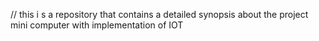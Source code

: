 // this i s a repository that contains a detailed synopsis about the project mini computer with implementation of IOT
